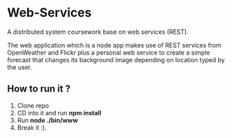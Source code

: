 # Web-Services

A distributed system coursework base on web services (REST).

The web application which is a node app makes use of REST services from OpenWeather and Flickr plus a personal web service to create a simple forecast that changes its background image depending on location typed by the user.

## How to run it ?

1. Clone repo
2. CD into it and run **npm install**
3. Run **node ./bin/www**
4. Break it :).
